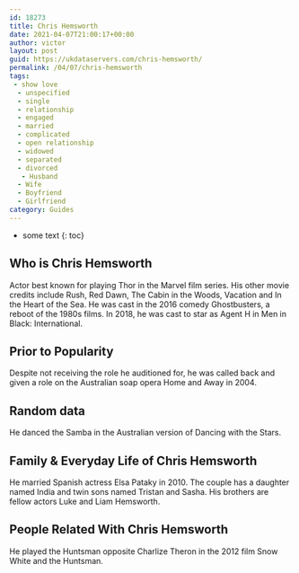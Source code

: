 ```yaml
---
id: 18273
title: Chris Hemsworth
date: 2021-04-07T21:00:17+00:00
author: victor
layout: post
guid: https://ukdataservers.com/chris-hemsworth/
permalink: /04/07/chris-hemsworth
tags:
 - show love
  - unspecified
  - single
  - relationship
  - engaged
  - married
  - complicated
  - open relationship
  - widowed
  - separated
  - divorced
   - Husband
  - Wife
  - Boyfriend
  - Girlfriend
category: Guides
---
```


* some text
{: toc}


## Who is Chris Hemsworth



Actor best known for playing Thor in the Marvel film series. His other movie credits include Rush, Red Dawn, The Cabin in the Woods, Vacation and In the Heart of the Sea. He was cast in the 2016 comedy Ghostbusters, a reboot of the 1980s films. In 2018, he was cast to star as Agent H in Men in Black: International.

                
                
                
## Prior to Popularity



Despite not receiving the role he auditioned for, he was called back and given a role on the Australian soap opera Home and Away in 2004.

                
                
                
## Random data



He danced the Samba in the Australian version of Dancing with the Stars.

                
                
                
## Family & Everyday Life of Chris Hemsworth



He married Spanish actress Elsa Pataky in 2010. The couple has a daughter named India and twin sons named Tristan and Sasha. His brothers are fellow actors Luke and Liam Hemsworth. 

                
                
                
## People Related With Chris Hemsworth



He played the Huntsman opposite Charlize Theron in the 2012 film Snow White and the Huntsman.  

                
              
            
          
          
          